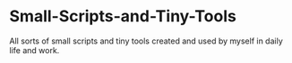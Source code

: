 # Small-Scripts-and-Tiny-Tools
All sorts of small scripts and tiny tools created and used by myself in daily life and work.
